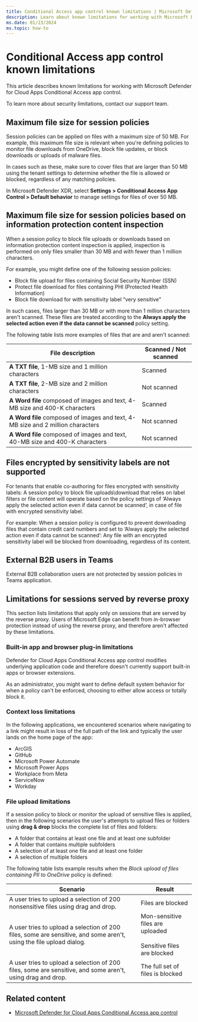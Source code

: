```yaml
---
title: Conditional Access app control known limitations | Microsoft Defender for Cloud Apps
description: Learn about known limitations for working with Microsoft Defender for Cloud Apps Conditional Access app control.
ms.date: 01/23/2024
ms.topic: how-to
---
```


# Conditional Access app control known limitations

This article describes known limitations for working with Microsoft Defender for Cloud Apps Conditional Access app control.

To learn more about security limitations, contact our support team.

## Maximum file size for session policies

Session policies can be applied on files with a maximum size of 50 MB. For example, this maximum file size is relevant when you're defining policies to monitor file downloads from OneDrive, block file updates, or block downloads or uploads of malware files.

In cases such as these, make sure to cover files that are larger than 50 MB using the tenant settings to determine whether the file is allowed or blocked, regardless of any matching policies.

In Microsoft Defender XDR, select **Settings > Conditional Access App Control > Default behavior** to manage settings for files of over 50 MB.

## Maximum file size for session policies based on information protection content inspection

When a session policy to block file uploads or downloads based on information protection content inspection is applied, inspection is performed on only files smaller than 30 MB and with fewer than 1 million characters.

For example, you might define one of the following session policies:

  - Block file upload for files containing Social Security Number (SSN)
  - Protect file download for files containing PHI (Protected Health Information)
  - Block file download for with sensitivity label “very sensitive”

In such cases, files larger than 30 MB or with more than 1 million characters aren't scanned. These files are treated according to the **Always apply the selected action even if the data cannot be scanned** policy setting.

The following table lists more examples of files that are and aren't scanned:

|File description  |Scanned / Not scanned  |
|---------|---------|
|**A TXT file**, 1-MB size and 1 million characters     |  Scanned       |
|**A TXT file**, 2-MB size and 2 million characters     |   Not scanned      |
|**A Word file** composed of images and text, 4-MB size and 400-K characters     |  Scanned       |
|**A Word file** composed of images and text, 4-MB size and 2 million characters     |  Not scanned        |
|**A Word file** composed of images and text, 40-MB size and 400-K characters     |  Not scanned         |

## Files encrypted by sensitivity labels are not supported
For tenants that enable co-authoring for files encrypted with sensitivity labels:
A session policy to block file uploads\download that relies on label filters or file content will operate based on the policy settings of ‘Always apply the selected action even if data cannot be scanned’, in case of file with encrypted sensitivity label.

For example:
When a session policy is configured to prevent downloading files that contain credit card numbers and set to ‘Always apply the selected action even if data cannot be scanned’:
Any file with an encrypted sensitivity label will be blocked from downloading, regardless of its content. 

## External B2B users in Teams

External B2B collaboration users are not protected by session policies in Teams application.

## Limitations for sessions served by reverse proxy

This section lists limitations that apply only on sessions that are served by the reverse proxy. Users of Microsoft Edge can benefit from in-browser protection instead of using the reverse proxy, and therefore aren't affected by these limitations.

### Built-in app and browser plug-in limitations

Defender for Cloud Apps Conditional Access app control modifies underlying application code and therefore doesn't currently support built-in apps or browser extensions.

As an administrator, you might want to define default system behavior for when a policy can't be enforced, choosing to either allow access or totally block it.

### Context loss limitations

In the following applications, we encountered scenarios where navigating to a link might result in loss of the full path of the link and typically the user lands on the home page of the app:

- ArcGIS
- GitHub
- Microsoft Power Automate
- Microsoft Power Apps
- Workplace from Meta
- ServiceNow
- Workday

### File upload limitations

If a session policy to block or monitor the upload of sensitive files is applied, then in the following scenarios the user's attempts to upload files or folders using **drag & drop** blocks the complete list of files and folders:

- A folder that contains at least one file and at least one subfolder
- A folder that contains multiple subfolders
- A selection of at least one file and at least one folder
- A selection of multiple folders

The following table lists example results when the *Block upload of files containing PII to OneDrive* policy is defined:

|Scenario  |Result  |
|---------|---------|
|A user tries to upload a selection of 200 nonsensitive files using drag and drop.     |   Files are blocked       |
|A user tries to upload a selection of 200 files, some are sensitive, and some aren't, using the file upload dialog.     |   Mon-sensitive files are uploaded <br><br>Sensitive files are blocked      |
|A user tries to upload a selection of 200 files, some are sensitive, and some aren't, using drag and drop.     |   The full set of files is blocked      |

## Related content

- [Microsoft Defender for Cloud Apps Conditional Access app control](proxy-intro-aad.md)
